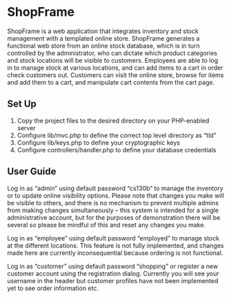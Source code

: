 # ShopFrame
ShopFrame is a web application that integrates inventory and stock management with a templated online store. ShopFrame generates a functional web store from an online stock database, which is in turn controlled by the administrator, who can dictate which product categories and stock locations will be visible to customers. Employees are able to log in to manage stock at various locations, and can add items to a cart in order check customers out. Customers can visit the online store, browse for items and add them to a cart, and manipulate cart contents from the cart page.

## Set Up
1. Copy the project files to the desired directory on your PHP-enabled server
2. Configure lib/mvc.php to define the correct top level directory as “tld”
3. Configure lib/keys.php to define your cryptographic keys
4. Configure controllers/handler.php to define your database credentials

## User Guide
Log in as “admin” using default password “cs130b” to manage the inventory or to update online visibility options. Please note that changes you make will be visible to others, and there is no mechanism to prevent multiple admins from making changes simultaneously – this system is intended for a single administrative account, but for the purposes of demonstration there will be several so please be mindful of this and reset any changes you make.

Log in as “employee” using default password “employed” to manage stock at the different locations. This feature is not fully implemented, and changes made here are currently inconsequential because ordering is not functional.

Log in as “customer” using default password “shopping” or register a new customer account using the registration dialog. Currently you will see your username in the header but customer profiles have not been implemented yet to see order information etc.

